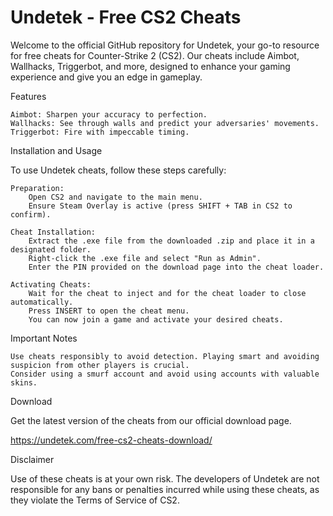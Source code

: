 # Undetek - Free CS2 Cheats

Welcome to the official GitHub repository for Undetek, your go-to resource for free cheats for Counter-Strike 2 (CS2). Our cheats include Aimbot, Wallhacks, Triggerbot, and more, designed to enhance your gaming experience and give you an edge in gameplay.

Features

    Aimbot: Sharpen your accuracy to perfection.
    Wallhacks: See through walls and predict your adversaries' movements.
    Triggerbot: Fire with impeccable timing.


Installation and Usage

To use Undetek cheats, follow these steps carefully:

    Preparation:
        Open CS2 and navigate to the main menu.
        Ensure Steam Overlay is active (press SHIFT + TAB in CS2 to confirm).

    Cheat Installation:
        Extract the .exe file from the downloaded .zip and place it in a designated folder.
        Right-click the .exe file and select "Run as Admin".
        Enter the PIN provided on the download page into the cheat loader.

    Activating Cheats:
        Wait for the cheat to inject and for the cheat loader to close automatically.
        Press INSERT to open the cheat menu.
        You can now join a game and activate your desired cheats.

Important Notes

    Use cheats responsibly to avoid detection. Playing smart and avoiding suspicion from other players is crucial.
    Consider using a smurf account and avoid using accounts with valuable skins.


Download

Get the latest version of the cheats from our official download page.

https://undetek.com/free-cs2-cheats-download/


Disclaimer

Use of these cheats is at your own risk. The developers of Undetek are not responsible for any bans or penalties incurred while using these cheats, as they violate the Terms of Service of CS2.
